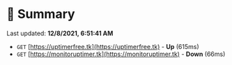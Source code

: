 # 📖 Summary
Last updated: **12/8/2021, 6:51:41 AM**

- `GET` [https://uptimerfree.tk](https://uptimerfree.tk) - **Up** (615ms)
- `GET` [https://monitoruptimer.tk](https://monitoruptimer.tk) - **Down** (66ms)

